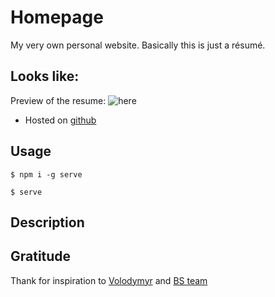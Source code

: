 # Homepage
My very own personal website. Basically this is just a résumé.

## Looks like:
Preview of the resume: ![here](/assets/images/dog-image.en_US.jpg)

* Hosted on [github](https://antonburchak.github.io/homepage/)

## Usage

`$ npm i -g serve`

`$ serve`

## Description


## Gratitude
Thank for inspiration to [Volodymyr](https://github.com/volodymyr-kushnir) and [BS team](https://academy.binary-studio.com/ua/)

